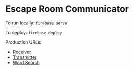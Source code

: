 Escape Room Communicator
========================
To run locally:
```firebase serve```

To deploy:
```firebase deploy```

Production URLs:
* [Receiver](https://escape-room-communicator.firebaseapp.com/receiver.html)
* [Transmitter](https://escape-room-communicator.firebaseapp.com/transmitter.html)
* [Word Search](https://escape-room-communicator.firebaseapp.com/word-search.html)